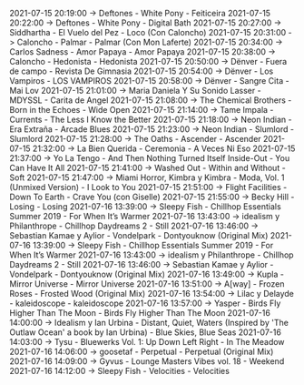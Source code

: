 2021-07-15 20:19:00 -> Deftones - White Pony - Feiticeira
2021-07-15 20:22:00 -> Deftones - White Pony - Digital Bath
2021-07-15 20:27:00 -> Siddhartha - El Vuelo del Pez - Loco (Con Caloncho)
2021-07-15 20:31:00 -> Caloncho - Palmar - Palmar (Con Mon Laferte)
2021-07-15 20:34:00 -> Carlos Sadness - Amor Papaya - Amor Papaya
2021-07-15 20:38:00 -> Caloncho - Hedonista - Hedonista
2021-07-15 20:50:00 -> Dënver - Fuera de campo - Revista De Gimnasia
2021-07-15 20:54:00 -> Dënver - Los Vampiros - LOS VAMPIROS
2021-07-15 20:58:00 -> Dënver - Sangre Cita - Mai Lov
2021-07-15 21:01:00 -> Maria Daniela Y Su Sonido Lasser - MDYSSL - Carita de Angel
2021-07-15 21:08:00 -> The Chemical Brothers - Born in the Echoes - Wide Open
2021-07-15 21:14:00 -> Tame Impala - Currents - The Less I Know the Better
2021-07-15 21:18:00 -> Neon Indian - Era Extraña - Arcade Blues
2021-07-15 21:23:00 -> Neon Indian - Slumlord - Slumlord
2021-07-15 21:28:00 -> The Oaths - Ascender - Ascender
2021-07-15 21:32:00 -> La Bien Querida - Ceremonia - A Veces Ni Eso
2021-07-15 21:37:00 -> Yo La Tengo - And Then Nothing Turned Itself Inside-Out - You Can Have It All
2021-07-15 21:41:00 -> Washed Out - Within and Without - Soft
2021-07-15 21:47:00 -> Miami Horror, Kimbra y Kimbra - Moda, Vol. 1 (Unmixed Version) - I Look to You
2021-07-15 21:51:00 -> Flight Facilities - Down To Earth - Crave You (con Giselle)
2021-07-15 21:55:00 -> Becky Hill - Losing - Losing
2021-07-16 13:39:00 -> Sleepy Fish - Chillhop Essentials Summer 2019 - For When It’s Warmer
2021-07-16 13:43:00 -> idealism y Philanthrope - Chillhop Daydreams 2 - Still
2021-07-16 13:46:00 -> Sebastian Kamae y Aylior - Vondelpark - Dontyouknow (Original Mix)
2021-07-16 13:39:00 -> Sleepy Fish - Chillhop Essentials Summer 2019 - For When It’s Warmer
2021-07-16 13:43:00 -> idealism y Philanthrope - Chillhop Daydreams 2 - Still
2021-07-16 13:46:00 -> Sebastian Kamae y Aylior - Vondelpark - Dontyouknow (Original Mix)
2021-07-16 13:49:00 -> Kupla - Mirror Universe - Mirror Universe
2021-07-16 13:51:00 -> A[way] - Frozen Roses - Frosted Wood (Original Mix)
2021-07-16 13:54:00 -> Lilac y Delayde - kaleidoscope - kaleidoscope
2021-07-16 13:57:00 -> Yasper - Birds Fly Higher Than The Moon - Birds Fly Higher Than The Moon
2021-07-16 14:00:00 -> Idealism y Ian Urbina - Distant, Quiet, Waters (Inspired by 'The Outlaw Ocean' a book by Ian Urbina) - Blue Skies, Blue Seas
2021-07-16 14:03:00 -> Tysu - Bluewerks Vol. 1: Up Down Left Right - In The Meadow
2021-07-16 14:06:00 -> goosetaf - Perpetual - Perpetual (Original Mix)
2021-07-16 14:09:00 -> Gyvus - Lounge Masters Vibes vol. 18 - Weekend
2021-07-16 14:12:00 -> Sleepy Fish - Velocities - Velocities
